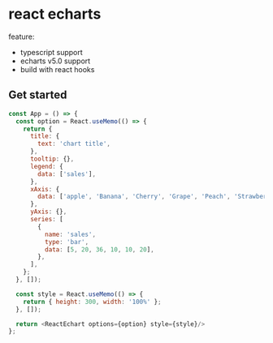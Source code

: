 # react echarts

feature:

- typescript support
- echarts v5.0 support
- build with react hooks

## Get started

```javascript
const App = () => {
  const option = React.useMemo(() => {
    return {
      title: {
        text: 'chart title',
      },
      tooltip: {},
      legend: {
        data: ['sales'],
      },
      xAxis: {
        data: ['apple', 'Banana', 'Cherry', 'Grape', 'Peach', 'Strawberry'],
      },
      yAxis: {},
      series: [
        {
          name: 'sales',
          type: 'bar',
          data: [5, 20, 36, 10, 10, 20],
        },
      ],
    };
  }, []);

  const style = React.useMemo(() => {
    return { height: 300, width: '100%' };
  }, []);

  return <ReactEchart options={option} style={style}/>
};
```
